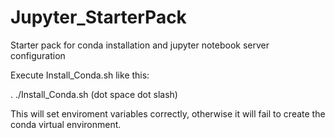 # Jupyter_StarterPack
Starter pack for conda installation and jupyter notebook server configuration

Execute Install_Conda.sh like this:

. ./Install_Conda.sh 
(dot space dot slash)

This will set enviroment variables correctly, 
otherwise it will fail to create the conda virtual environment.
